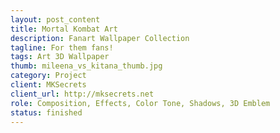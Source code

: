 ```yaml
---
layout: post_content
title: Mortal Kombat Art
description: Fanart Wallpaper Collection
tagline: For them fans!
tags: Art 3D Wallpaper
thumb: mileena_vs_kitana_thumb.jpg
category: Project
client: MKSecrets
client_url: http://mksecrets.net
role: Composition, Effects, Color Tone, Shadows, 3D Emblem
status: finished
---
```

<div class="12u">
    <span class="image fit">
        <p><img src="{{ site.baseurl }}img/mkdrag3.png" alt="" /></p>
        <p><img src="{{ site.baseurl }}img/scorpion_vs_kitana.jpg" alt="" /></p>
        <p><img src="{{ site.baseurl }}img/mileena_vs_kitana.jpg" alt="" /></p>
        <p><img src="{{ site.baseurl }}img/noobwallpaperil4.jpg" alt="" /></p>
        <p><img src="{{ site.baseurl }}img/menubackmkid.jpg" alt="" /></p>
    </span>
</div>
